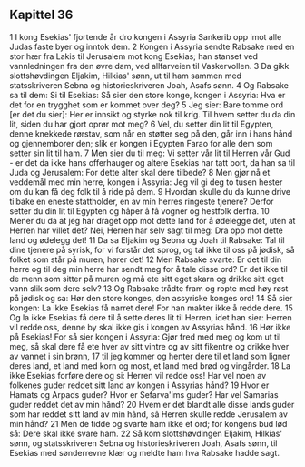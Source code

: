 ## Kapittel 36

1 I kong Esekias' fjortende år dro kongen i Assyria Sankerib opp imot alle Judas faste byer og inntok dem.
2 Kongen i Assyria sendte Rabsake med en stor hær fra Lakis til Jerusalem mot kong Esekias; han stanset ved vannledningen fra den øvre dam, ved allfarveien til Vaskervollen.
3 Da gikk slottshøvdingen Eljakim, Hilkias' sønn, ut til ham sammen med statsskriveren Sebna og historieskriveren Joah, Asafs sønn.
4 Og Rabsake sa til dem: Si til Esekias: Så sier den store konge, kongen i Assyria: Hva er det for en trygghet som er kommet over deg?
5 Jeg sier: Bare tomme ord [er det du sier]: Her er innsikt og styrke nok til krig. Til hvem setter du da din lit, siden du har gjort oprør mot meg?
6 Vel, du setter din lit til Egypten, denne knekkede rørstav, som når en støtter seg på den, går inn i hans hånd og gjennemborer den; slik er kongen i Egypten Farao for alle dem som setter sin lit til ham.
7 Men sier du til meg: Vi setter vår lit til Herren vår Gud - er det da ikke hans offerhauger og altere Esekias har tatt bort, da han sa til Juda og Jerusalem: For dette alter skal dere tilbede?
8 Men gjør nå et veddemål med min herre, kongen i Assyria: Jeg vil gi deg to tusen hester om du kan få deg folk til å ride på dem.
9 Hvordan skulle du da kunne drive tilbake en eneste stattholder, en av min herres ringeste tjenere? Derfor setter du din lit til Egypten og håper å få vogner og hestfolk derfra.
10 Mener du da at jeg har draget opp mot dette land for å ødelegge det, uten at Herren har villet det? Nei, Herren har selv sagt til meg: Dra opp mot dette land og ødelegg det!
11 Da sa Eljakim og Sebna og Joah til Rabsake: Tal til dine tjenere på syrisk, for vi forstår det sprog, og tal ikke til oss på jødisk, så folket som står på muren, hører det!
12 Men Rabsake svarte: Er det til din herre og til deg min herre har sendt meg for å tale disse ord? Er det ikke til de menn som sitter på muren og må ete sitt eget skarn og drikke sitt eget vann slik som dere selv?
13 Og Rabsake trådte fram og ropte med høy røst på jødisk og sa: Hør den store konges, den assyriske konges ord!
14 Så sier kongen: La ikke Esekias få narret dere! For han makter ikke å redde dere.
15 Og la ikke Esekias få dere til å sette deres lit til Herren, idet han sier: Herren vil redde oss, denne by skal ikke gis i kongen av Assyrias hånd.
16 Hør ikke på Esekias! For så sier kongen i Assyria: Gjør fred med meg og kom ut til meg, så skal dere få ete hver av sitt vintre og av sitt fikentre og drikke hver av vannet i sin brønn,
17 til jeg kommer og henter dere til et land som ligner deres land, et land med korn og most, et land med brød og vingårder.
18 La ikke Esekias forføre dere og si: Herren vil redde oss! Har vel noen av folkenes guder reddet sitt land av kongen i Assyrias hånd?
19 Hvor er Hamats og Arpads guder? Hvor er Sefarva'ims guder? Har vel Samarias guder reddet det av min hånd?
20 Hvem er det blandt alle disse lands guder som har reddet sitt land av min hånd, så Herren skulle redde Jerusalem av min hånd?
21 Men de tidde og svarte ham ikke et ord; for kongens bud lød så: Dere skal ikke svare ham.
22 Så kom slottshøvdingen Eljakim, Hilkias' sønn, og statsskriveren Sebna og historieskriveren Joah, Asafs sønn, til Esekias med sønderrevne klær og meldte ham hva Rabsake hadde sagt.
